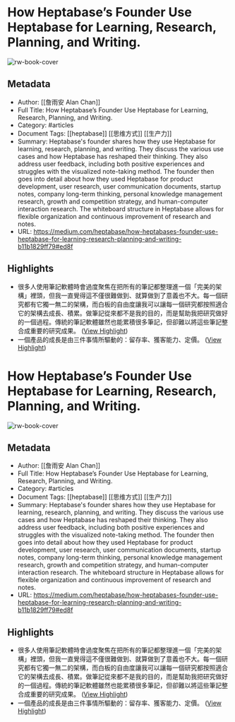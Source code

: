 # How Heptabase’s Founder Use Heptabase for Learning, Research, Planning, and Writing.

![rw-book-cover](https://miro.medium.com/v2/resize:fit:1200/0*Z51cmXSWG7gQ03R2.png)

## Metadata
- Author: [[詹雨安 Alan Chan]]
- Full Title: How Heptabase’s Founder Use Heptabase for Learning, Research, Planning, and Writing.
- Category: #articles
- Document Tags: [[heptabase]] [[思维方式]] [[生产力]] 
- Summary: Heptabase's founder shares how they use Heptabase for learning, research, planning, and writing. They discuss the various use cases and how Heptabase has reshaped their thinking. They also address user feedback, including both positive experiences and struggles with the visualized note-taking method. The founder then goes into detail about how they used Heptabase for product development, user research, user communication documents, startup notes, company long-term thinking, personal knowledge management research, growth and competition strategy, and human-computer interaction research. The whiteboard structure in Heptabase allows for flexible organization and continuous improvement of research and notes.
- URL: https://medium.com/heptabase/how-heptabases-founder-use-heptabase-for-learning-research-planning-and-writing-b11b1829ff79#ed8f

## Highlights
- 很多人使用筆記軟體時會過度聚焦在把所有的筆記都整理進一個「完美的架構」裡頭，但我一直覺得這不僅很難做到、就算做到了意義也不大。每一個研究都有它獨一無二的架構，而白板的自由度讓我可以讓每一個研究都按照適合它的架構去成長、積累。做筆記從來都不是我的目的，而是幫助我把研究做好的一個過程。傳統的筆記軟體雖然也能累積很多筆記，但卻難以將這些筆記整合成重要的研究成果。 ([View Highlight](https://read.readwise.io/read/01h6ttkr6b7bp9zdkhpb0tz4hr))
- 一個產品的成長是由三件事情所驅動的：留存率、獲客能力、定價。 ([View Highlight](https://read.readwise.io/read/01h6ttr1pf9y7x82ybvxtrqcg3))
# How Heptabase’s Founder Use Heptabase for Learning, Research, Planning, and Writing.

![rw-book-cover](https://miro.medium.com/v2/resize:fit:1200/0*Z51cmXSWG7gQ03R2.png)

## Metadata
- Author: [[詹雨安 Alan Chan]]
- Full Title: How Heptabase’s Founder Use Heptabase for Learning, Research, Planning, and Writing.
- Category: #articles
- Document Tags: [[heptabase]] [[思维方式]] [[生产力]] 
- Summary: Heptabase's founder shares how they use Heptabase for learning, research, planning, and writing. They discuss the various use cases and how Heptabase has reshaped their thinking. They also address user feedback, including both positive experiences and struggles with the visualized note-taking method. The founder then goes into detail about how they used Heptabase for product development, user research, user communication documents, startup notes, company long-term thinking, personal knowledge management research, growth and competition strategy, and human-computer interaction research. The whiteboard structure in Heptabase allows for flexible organization and continuous improvement of research and notes.
- URL: https://medium.com/heptabase/how-heptabases-founder-use-heptabase-for-learning-research-planning-and-writing-b11b1829ff79#ed8f

## Highlights
- 很多人使用筆記軟體時會過度聚焦在把所有的筆記都整理進一個「完美的架構」裡頭，但我一直覺得這不僅很難做到、就算做到了意義也不大。每一個研究都有它獨一無二的架構，而白板的自由度讓我可以讓每一個研究都按照適合它的架構去成長、積累。做筆記從來都不是我的目的，而是幫助我把研究做好的一個過程。傳統的筆記軟體雖然也能累積很多筆記，但卻難以將這些筆記整合成重要的研究成果。 ([View Highlight](https://read.readwise.io/read/01h6ttkr6b7bp9zdkhpb0tz4hr))
- 一個產品的成長是由三件事情所驅動的：留存率、獲客能力、定價。 ([View Highlight](https://read.readwise.io/read/01h6ttr1pf9y7x82ybvxtrqcg3))
